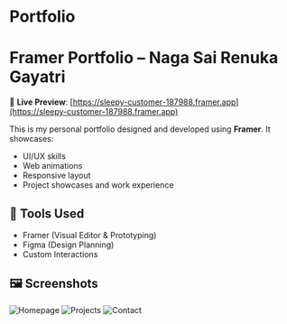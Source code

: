 # Portfolio
# Framer Portfolio – Naga Sai Renuka Gayatri

🚀 **Live Preview**: [https://sleepy-customer-187988.framer.app](https://sleepy-customer-187988.framer.app)

This is my personal portfolio designed and developed using **Framer**. It showcases:
- UI/UX skills
- Web animations
- Responsive layout
- Project showcases and work experience

## 🔧 Tools Used
- Framer (Visual Editor & Prototyping)
- Figma (Design Planning)
- Custom Interactions

## 🖼️ Screenshots

![Homepage](assets/homepage.png)
![Projects](assets/projects.png)
![Contact](assets/contact.png)
